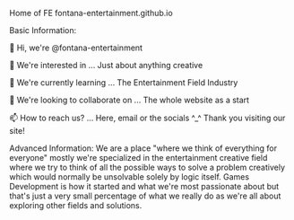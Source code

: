 Home of FE fontana-entertainment.github.io

Basic Information:

👋 Hi, we're @fontana-entertainment

👀 We're interested in ... Just about anything creative

🌱 We're currently learning ... The Entertainment Field Industry

💞️ We're looking to collaborate on ... The whole website as a start

📫 How to reach us? ... Here, email or the socials ^_^ Thank you visiting our site!

Advanced Information:
We are a place "where we think of everything for everyone" mostly we're specialized in the entertainment creative field where we try to think of all the possible ways to solve a problem creatively which would normally be unsolvable solely by logic itself. Games Development is how it started and what we're most passionate about but that's just a very small percentage of what we really do as we're all about exploring other fields and solutions.
